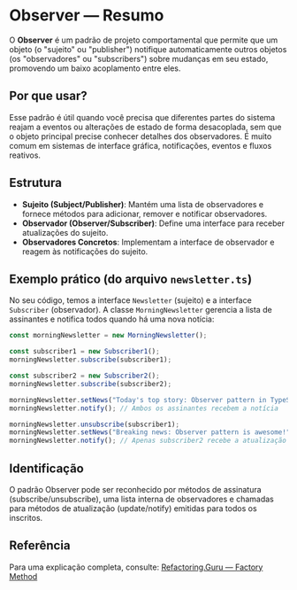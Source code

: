 # Observer — Resumo

O **Observer** é um padrão de projeto comportamental que permite que um objeto (o "sujeito" ou "publisher") notifique automaticamente outros objetos (os "observadores" ou "subscribers") sobre mudanças em seu estado, promovendo um baixo acoplamento entre eles.

## Por que usar?

Esse padrão é útil quando você precisa que diferentes partes do sistema reajam a eventos ou alterações de estado de forma desacoplada, sem que o objeto principal precise conhecer detalhes dos observadores. É muito comum em sistemas de interface gráfica, notificações, eventos e fluxos reativos.

## Estrutura

- **Sujeito (Subject/Publisher)**: Mantém uma lista de observadores e fornece métodos para adicionar, remover e notificar observadores.
- **Observador (Observer/Subscriber)**: Define uma interface para receber atualizações do sujeito.
- **Observadores Concretos**: Implementam a interface de observador e reagem às notificações do sujeito.

## Exemplo prático (do arquivo `newsletter.ts`)

No seu código, temos a interface `Newsletter` (sujeito) e a interface `Subscriber` (observador). A classe `MorningNewsletter` gerencia a lista de assinantes e notifica todos quando há uma nova notícia:

```typescript
const morningNewsletter = new MorningNewsletter();

const subscriber1 = new Subscriber1();
morningNewsletter.subscribe(subscriber1);

const subscriber2 = new Subscriber2();
morningNewsletter.subscribe(subscriber2);

morningNewsletter.setNews("Today's top story: Observer pattern in TypeScript!");
morningNewsletter.notify(); // Ambos os assinantes recebem a notícia

morningNewsletter.unsubscribe(subscriber1);
morningNewsletter.setNews("Breaking news: Observer pattern is awesome!");
morningNewsletter.notify(); // Apenas subscriber2 recebe a atualização
```

## Identificação

O padrão Observer pode ser reconhecido por métodos de assinatura (subscribe/unsubscribe), uma lista interna de observadores e chamadas para métodos de atualização (update/notify) emitidas para todos os inscritos.

## Referência

Para uma explicação completa, consulte:
[Refactoring.Guru — Factory Method](https://refactoring.guru/pt-br/design-patterns/factory-method)
